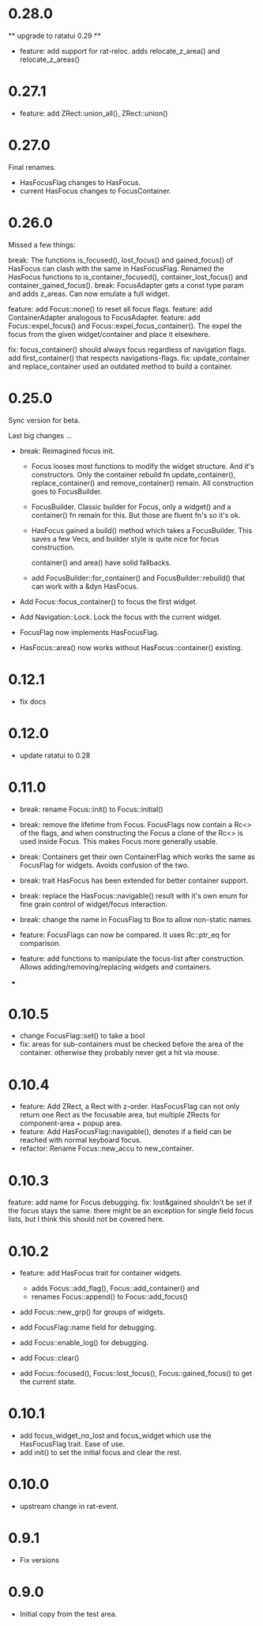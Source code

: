 # 0.28.0

** upgrade to ratatui 0.29 **

* feature: add support for rat-reloc. adds relocate_z_area() and relocate_z_areas()

# 0.27.1

* feature: add ZRect::union_all(), ZRect::union()

# 0.27.0

Final renames.

* HasFocusFlag changes to HasFocus.
* current HasFocus changes to FocusContainer.

# 0.26.0

Missed a few things:

break: The functions is_focused(), lost_focus() and gained_focus() of HasFocus
can clash with the same in HasFocusFlag. Renamed the HasFocus functions to
is_container_focused(), container_lost_focus() and container_gained_focus().
break: FocusAdapter gets a const type param and adds z_areas. Can now emulate
a full widget.

feature: add Focus::none() to reset all focus flags.
feature: add ContainerAdapter analogous to FocusAdapter.
feature: add Focus::expel_focus() and Focus::expel_focus_container().
The expel the focus from the given widget/container and place it elsewhere.

fix: focus_container() should always focus regardless of navigation flags.
add first_container() that respects navigations-flags.
fix: update_container and replace_container used an outdated method to
build a container.

# 0.25.0

Sync version for beta.

Last big changes ...

* break: Reimagined focus init.

    - Focus looses most functions to modify the widget
      structure. And it's constructors. Only the container
      rebuild fn update_container(), replace_container()
      and remove_container() remain. All construction goes
      to FocusBuilder.

    - FocusBuilder. Classic builder for Focus, only
      a widget() and a container() fn remain for this.
      But those are fluent fn's so it's ok.

    - HasFocus gained a build() method which takes
      a FocusBuilder. This saves a few Vecs, and
      builder style is quite nice for focus construction.

      container() and area() have solid fallbacks.

    - add FocusBuilder::for_container() and FocusBuilder::rebuild() that
      can work with a &dyn HasFocus.

* Add Focus::focus_container() to focus the first widget.
* Add Navigation::Lock. Lock the focus with the current
  widget.
* FocusFlag now implements HasFocusFlag.
* HasFocus::area() now works without HasFocus::container() existing.

# 0.12.1

* fix docs

# 0.12.0

* update ratatui to 0.28

# 0.11.0

* break: rename Focus::init() to Focus::initial()
* break: remove the lifetime from Focus.
  FocusFlags now contain a Rc<> of the flags, and when constructing
  the Focus a clone of the Rc<> is used inside Focus. This makes Focus
  more generally usable.
* break: Containers get their own ContainerFlag which works the same
  as FocusFlag for widgets. Avoids confusion of the two.
* break: trait HasFocus has been extended for better container support.
* break: replace the HasFocus::navigable() result with it's own
  enum for fine grain control of widget/focus interaction.
* break: change the name in FocusFlag to Box<str> to allow non-static names.

* feature: FocusFlags can now be compared. It uses Rc::ptr_eq for
  comparison.
* feature: add functions to manipulate the focus-list after construction.
  Allows adding/removing/replacing widgets and containers.
*

# 0.10.5

* change FocusFlag::set() to take a bool
* fix: areas for sub-containers must be checked before the area of the container.
  otherwise they probably never get a hit via mouse.

# 0.10.4

* feature: Add ZRect, a Rect with z-order. HasFocusFlag can not only return
  one Rect as the focusable area, but multiple ZRects for component-area +
  popup area.
* feature: Add HasFocusFlag::navigable(), denotes if a field can be reached
  with normal keyboard focus.
* refactor: Rename Focus::new_accu to new_container.

# 0.10.3

feature: add name for Focus debugging.
fix: lost&gained shouldn't be set if the focus stays the same. there might
be an exception for single field focus lists, but I think this should not be covered here.

# 0.10.2

* feature: add HasFocus trait for container widgets.
    * adds Focus::add_flag(), Focus::add_container() and
    * renames Focus::append() to Focus::add_focus()

* add Focus::new_grp() for groups of widgets.
* add FocusFlag::name field for debugging.
* add Focus::enable_log() for debugging.
* add Focus::clear()
* add Focus::focused(), Focus::lost_focus(), Focus::gained_focus()
  to get the current state.

# 0.10.1

* add focus_widget_no_lost and focus_widget which use the HasFocusFlag trait. Ease of use.
* add init() to set the initial focus and clear the rest.

# 0.10.0

* upstream change in rat-event.

# 0.9.1

* Fix versions

# 0.9.0

* Initial copy from the test area.
